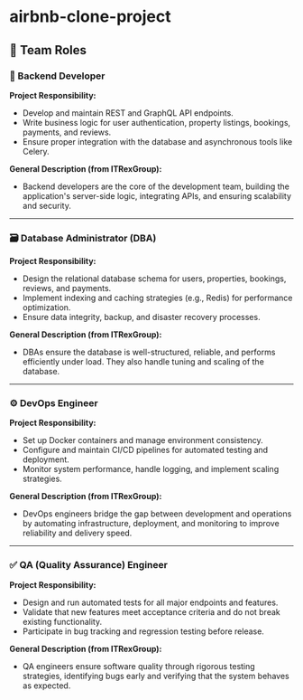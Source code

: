 # airbnb-clone-project

## 👥 Team Roles

### 🔧 Backend Developer
**Project Responsibility:**
- Develop and maintain REST and GraphQL API endpoints.
- Write business logic for user authentication, property listings, bookings, payments, and reviews.
- Ensure proper integration with the database and asynchronous tools like Celery.

**General Description (from ITRexGroup):**
- Backend developers are the core of the development team, building the application's server-side logic, integrating APIs, and ensuring scalability and security.

---

### 🗃️ Database Administrator (DBA)
**Project Responsibility:**
- Design the relational database schema for users, properties, bookings, reviews, and payments.
- Implement indexing and caching strategies (e.g., Redis) for performance optimization.
- Ensure data integrity, backup, and disaster recovery processes.

**General Description (from ITRexGroup):**
- DBAs ensure the database is well-structured, reliable, and performs efficiently under load. They also handle tuning and scaling of the database.

---

### ⚙️ DevOps Engineer
**Project Responsibility:**
- Set up Docker containers and manage environment consistency.
- Configure and maintain CI/CD pipelines for automated testing and deployment.
- Monitor system performance, handle logging, and implement scaling strategies.

**General Description (from ITRexGroup):**
- DevOps engineers bridge the gap between development and operations by automating infrastructure, deployment, and monitoring to improve reliability and delivery speed.

---

### ✅ QA (Quality Assurance) Engineer
**Project Responsibility:**
- Design and run automated tests for all major endpoints and features.
- Validate that new features meet acceptance criteria and do not break existing functionality.
- Participate in bug tracking and regression testing before release.

**General Description (from ITRexGroup):**
- QA engineers ensure software quality through rigorous testing strategies, identifying bugs early and verifying that the system behaves as expected.
